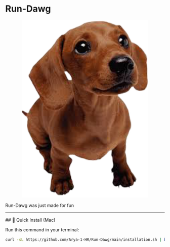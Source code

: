 # Run-Dawg

<p align="center">
  <img src="https://github.com/Arya-1-HR/Run-Dawg/raw/bb9fcfa591bdb5080a166238d5cb751e8fa7c1dc/images/Dash.png" alt="Run Dawg Dashboard" width="400">
</p>

Run-Dawg was just made for fun

---

<div>
## 🚀 Quick Install (Mac)

Run this command in your terminal:

```bash
curl -sL https://github.com/Arya-1-HR/Run-Dawg/main/installation.sh | bash
```

</div>
